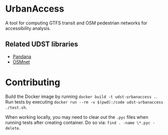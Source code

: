 # UrbanAccess
A tool for computing GTFS transit and OSM pedestrian networks for accessibility analysis.

## Related UDST libraries
- [Pandana](https://github.com/UDST/pandana)
- [OSMnet](https://github.com/UDST/osmnet)

# Contributing
Build the Docker image by running `docker build -t udst-urbanaccess .`. Run tests by executing `docker run --rm -v $(pwd):/code udst-urbanaccess ./test.sh`.

When working locally, you may need to clear out the `.pyc` files when running tests after creating container. Do so via: `find . -name \*.pyc -delete`.